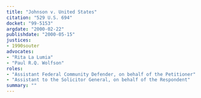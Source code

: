 ```yaml
---
title: "Johnson v. United States"
citation: "529 U.S. 694"
docket: "99-5153"
argdate: "2000-02-22"
publishdate: "2000-05-15"
justices:
- 1990souter
advocates:
- "Rita La Lumia"
- "Paul R.Q. Wolfson"
roles:
- "Assistant Federal Community Defender, on behalf of the Petitioner"
- "Assistant to the Solicitor General, on behalf of the Respondent"
summary: ""
---
```


